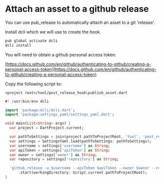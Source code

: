 # Attach an asset to a github release

You can use pub\_release to automatically attach an asset to a git 'release'.

Install dcli which we will use to create the hook.

```bash
pub global activate dcli
dcli install
```

You will need to obtain a github personal access token:

[https://docs.github.com/en/github/authenticating-to-github/creating-a-personal-access-token](https://docs.github.com/en/github/authenticating-to-github/creating-a-personal-access-token)

Copy the following script to:

`<project root>/tool/post_release_hook\publish_asset.dart`

```dart
#! /usr/bin/env dcli

import 'package:dcli/dcli.dart';
import 'package:settings_yaml/settings_yaml.dart';

void main(List<String> args) {
  var project = DartProject.current;

  var pathToSettings = join(project.pathToProjectRoot, 'tool', 'post_release_hook', 'settings.yaml');
  var settings = SettingsYaml.load(pathToSettings: pathToSettings);
  var username = settings['username'] as String;
  var apiToken = settings['apiToken'] as String;
  var owner = settings['owner'] as String;
  var repository = settings['repository'] as String;

  'github_release -u $username --apiToken $apiToken --owner $owner --repository $repository'
      .start(workingDirectory: Script.current.pathToProjectRoot);
}
```

## 

